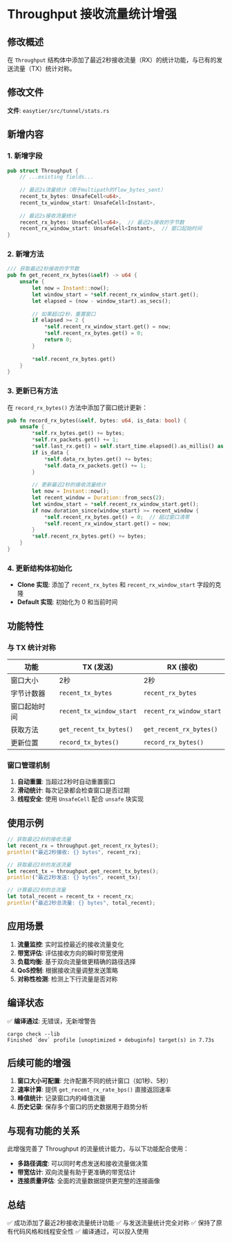 # Throughput 接收流量统计增强

## 修改概述

在 `Throughput` 结构体中添加了最近2秒接收流量（RX）的统计功能，与已有的发送流量（TX）统计对称。

## 修改文件

**文件**: `easytier/src/tunnel/stats.rs`

## 新增内容

### 1. 新增字段

```rust
pub struct Throughput {
    // ...existing fields...
    
    // 最近2s流量统计（用于multipath的flow_bytes_sent）
    recent_tx_bytes: UnsafeCell<u64>,
    recent_tx_window_start: UnsafeCell<Instant>,
    
    // 最近2s接收流量统计
    recent_rx_bytes: UnsafeCell<u64>,  // 最近2s接收的字节数
    recent_rx_window_start: UnsafeCell<Instant>,  // 窗口起始时间
}
```

### 2. 新增方法

```rust
/// 获取最近2秒接收的字节数
pub fn get_recent_rx_bytes(&self) -> u64 {
    unsafe {
        let now = Instant::now();
        let window_start = *self.recent_rx_window_start.get();
        let elapsed = (now - window_start).as_secs();
        
        // 如果超过2秒，重置窗口
        if elapsed >= 2 {
            *self.recent_rx_window_start.get() = now;
            *self.recent_rx_bytes.get() = 0;
            return 0;
        }
        
        *self.recent_rx_bytes.get()
    }
}
```

### 3. 更新已有方法

在 `record_rx_bytes()` 方法中添加了窗口统计更新：

```rust
pub fn record_rx_bytes(&self, bytes: u64, is_data: bool) {
    unsafe {
        *self.rx_bytes.get() += bytes;
        *self.rx_packets.get() += 1;
        *self.last_rx.get() = self.start_time.elapsed().as_millis() as u64;
        if is_data {
            *self.data_rx_bytes.get() += bytes;
            *self.data_rx_packets.get() += 1;
        }
        
        // 更新最近2秒的接收流量统计
        let now = Instant::now();
        let recent_window = Duration::from_secs(2);
        let window_start = *self.recent_rx_window_start.get();
        if now.duration_since(window_start) >= recent_window {
            *self.recent_rx_bytes.get() = 0;  // 超过窗口清零
            *self.recent_rx_window_start.get() = now;
        }
        *self.recent_rx_bytes.get() += bytes;
    }
}
```

### 4. 更新结构体初始化

- **Clone 实现**: 添加了 `recent_rx_bytes` 和 `recent_rx_window_start` 字段的克隆
- **Default 实现**: 初始化为 0 和当前时间

## 功能特性

### 与 TX 统计对称

| 功能 | TX (发送) | RX (接收) |
|------|-----------|-----------|
| 窗口大小 | 2秒 | 2秒 |
| 字节计数器 | `recent_tx_bytes` | `recent_rx_bytes` |
| 窗口起始时间 | `recent_tx_window_start` | `recent_rx_window_start` |
| 获取方法 | `get_recent_tx_bytes()` | `get_recent_rx_bytes()` |
| 更新位置 | `record_tx_bytes()` | `record_rx_bytes()` |

### 窗口管理机制

1. **自动重置**: 当超过2秒时自动重置窗口
2. **滑动统计**: 每次记录都会检查窗口是否过期
3. **线程安全**: 使用 `UnsafeCell` 配合 `unsafe` 块实现

## 使用示例

```rust
// 获取最近2秒的接收流量
let recent_rx = throughput.get_recent_rx_bytes();
println!("最近2秒接收: {} bytes", recent_rx);

// 获取最近2秒的发送流量
let recent_tx = throughput.get_recent_tx_bytes();
println!("最近2秒发送: {} bytes", recent_tx);

// 计算最近2秒的总流量
let total_recent = recent_tx + recent_rx;
println!("最近2秒总流量: {} bytes", total_recent);
```

## 应用场景

1. **流量监控**: 实时监控最近的接收流量变化
2. **带宽评估**: 评估接收方向的瞬时带宽使用
3. **负载均衡**: 基于双向流量做更精确的路径选择
4. **QoS控制**: 根据接收流量调整发送策略
5. **对称性检测**: 检测上下行流量是否对称

## 编译状态

✅ **编译通过**: 无错误，无新增警告
```
cargo check --lib
Finished `dev` profile [unoptimized + debuginfo] target(s) in 7.73s
```

## 后续可能的增强

1. **窗口大小可配置**: 允许配置不同的统计窗口（如1秒、5秒）
2. **速率计算**: 提供 `get_recent_rx_rate_bps()` 直接返回速率
3. **峰值统计**: 记录窗口内的峰值流量
4. **历史记录**: 保存多个窗口的历史数据用于趋势分析

## 与现有功能的关系

此增强完善了 Throughput 的流量统计能力，与以下功能配合使用：

- **多路径调度**: 可以同时考虑发送和接收流量做决策
- **带宽估计**: 双向流量有助于更准确的带宽估计
- **连接质量评估**: 全面的流量数据提供更完整的连接画像

## 总结

✅ 成功添加了最近2秒接收流量统计功能
✅ 与发送流量统计完全对称
✅ 保持了原有代码风格和线程安全性
✅ 编译通过，可以投入使用
